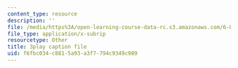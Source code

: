 ```yaml
---
content_type: resource
description: ''
file: /media/https%3A/open-learning-course-data-rc.s3.amazonaws.com/6-042j-mathematics-for-computer-science-spring-2015/f6fbc034c8815a93a3f7794c9349c989_1vQ2x5O_xqk.vtt
file_type: application/x-subrip
resourcetype: Other
title: 3play caption file
uid: f6fbc034-c881-5a93-a3f7-794c9349c989
---
```

